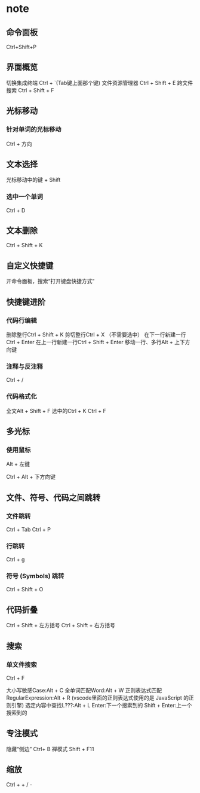 # note
## 命令面板
Ctrl+Shift+P

## 界面概览
切换集成终端 Ctrl + `(Tab键上面那个键)
文件资源管理器 Ctrl + Shift + E
跨文件搜索 Ctrl + Shift + F

## 光标移动
### 针对单词的光标移动
Ctrl + 方向

## 文本选择
光标移动中的键 + Shift
### 选中一个单词
Ctrl + D

## 文本删除
Ctrl + Shift + K

## 自定义快捷键
开命令面板，搜索“打开键盘快捷方式”

## 快捷键进阶
### 代码行编辑
删除整行Ctrl + Shift + K
剪切整行Ctrl + X （不需要选中）
在下一行新建一行Ctrl + Enter
在上一行新建一行Ctrl + Shift + Enter
移动一行、多行Alt + 上下方向键

### 注释与反注释
Ctrl + /

### 代码格式化
全文Alt + Shift + F
选中的Ctrl + K Ctrl + F 

## 多光标
### 使用鼠标
Alt + 左键

Ctrl + Alt + 下方向键

## 文件、符号、代码之间跳转
### 文件跳转
Ctrl + Tab 
Ctrl + P

### 行跳转
Ctrl + g


### 符号 (Symbols) 跳转
Ctrl + Shift + O

## 代码折叠
Ctrl + Shift + 左方括号
Ctrl + Shift + 右方括号

## 搜索
### 单文件搜索
Ctrl + F

大小写敏感Case:Alt + C
全单词匹配Word:Alt + W
正则表达式匹配RegularExpression:Alt + R (vscode里面的正则表达式使用的是 JavaScript 的正则引擎)
选定内容中查找L???:Alt + L
Enter:下一个搜索到的
Shift + Enter:上一个搜索到的

## 专注模式
隐藏“侧边” Ctrl+ B
禅模式 Shift + F11

## 缩放
Ctrl + + / -